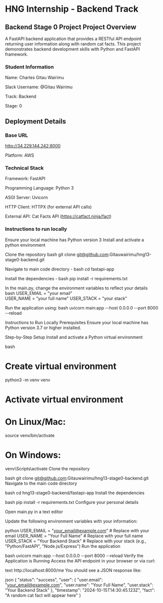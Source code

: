 
# HNG Internship - Backend Track

## Backend Stage 0 Project Project Overview ##
A FastAPI backend application that provides a RESTful API endpoint returning user information along with random cat facts. This project demonstrates backend development skills with Python and FastAPI framework.


### Student Information ###
Name: Charles Gitau Wairimu

Slack Username: @Gitau Wairimu

Track: Backend

Stage: 0

##  Deployment Details ##

### Base URL ###

http://34.229.144.242:8000

Platform: AWS

### Technical Stack  ###

Framework: FastAPI

Programming Language: Python 3

ASGI Server: Uvicorn

HTTP Client: HTTPX (for external API calls)

External API: Cat Facts API (https://catfact.ninja/fact)


### Instructions to run locally  ###
Ensure your local machine has Python version 3
Install and activate a python environment

Clone the repository 
bash
git clone git@github.com:Gitauwairimu/hng13-stage0-backend.git

Navigate to main code directory - 
bash
cd fastapi-app

Install the dependencies - 
bash
pip install -r requirements.txt

In the main.py, change the environment variables to reflect your details
bash
USER_EMAIL = "your email"  
USER_NAME = "your full name"
USER_STACK = "your stack"

Run the application using: 
bash
uvicorn main:app --host 0.0.0.0 --port 8000 --reload






Instructions to Run Locally
Prerequisites
Ensure your local machine has Python version 3.7 or higher installed.

Step-by-Step Setup
Install and activate a Python virtual environment

bash
# Create virtual environment
python3 -m venv venv

# Activate virtual environment
# On Linux/Mac:
source venv/bin/activate
# On Windows:
venv\Scripts\activate
Clone the repository

bash
git clone git@github.com:Gitauwairimu/hng13-stage0-backend.git
Navigate to the main code directory

bash
cd hng13-stage0-backend/fastapi-app
Install the dependencies

bash
pip install -r requirements.txt
Configure your personal details

Open main.py in a text editor

Update the following environment variables with your information:

python
USER_EMAIL = "your_email@example.com"  # Replace with your email
USER_NAME = "Your Full Name"           # Replace with your full name
USER_STACK = "Your Backend Stack"      # Replace with your stack (e.g., "Python/FastAPI", "Node.js/Express")
Run the application

bash
uvicorn main:app --host 0.0.0.0 --port 8000 --reload
Verify the Application is Running
Access the API endpoint in your browser or via curl:

text
http://localhost:8000/me
You should see a JSON response like:

json
{
  "status": "success",
  "user": {
    "user.email": "your_email@example.com",
    "user.name": "Your Full Name",
    "user.stack": "Your Backend Stack"
  },
  "timestamp": "2024-10-15T14:30:45.123Z",
  "fact": "A random cat fact will appear here"
}